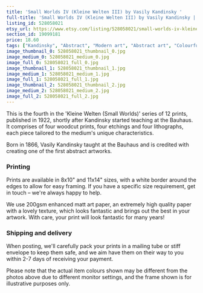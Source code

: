 ```yaml
---
title: 'Small Worlds IV (Kleine Welten III) by Vasily Kandinsky '
full-title: 'Small Worlds IV (Kleine Welten III) by Vasily Kandinsky | Abstract modern art | Fine art reproduction print | Bauhaus'
listing_id: 528058021
etsy_url: https://www.etsy.com/listing/528058021/small-worlds-iv-kleine-welten-iii-by?utm_source=site&utm_medium=api&utm_campaign=api
section_id: 19099181
price: 18.60
tags: ["Kandinsky", "Abstract", "Modern art", "Abstract art", "Colourful", "Bauhaus", "Art print", "Wall art", "Modernism"]
image_thumbnail_0: 528058021_thumbnail_0.jpg
image_medium_0: 528058021_medium_0.jpg
image_full_0: 528058021_full_0.jpg
image_thumbnail_1: 528058021_thumbnail_1.jpg
image_medium_1: 528058021_medium_1.jpg
image_full_1: 528058021_full_1.jpg
image_thumbnail_2: 528058021_thumbnail_2.jpg
image_medium_2: 528058021_medium_2.jpg
image_full_2: 528058021_full_2.jpg
---
```

This is the fourth in the &#39;Kleine Welten (Small Worlds)&#39; series of 12 prints, published in 1922, shortly after Kandinsky started teaching at the Bauhaus. It comprises of four woodcut prints, four etchings and four lithographs, each piece tailored to the medium&#39;s unique characteristics.

Born in 1866, Vasily Kandinsky taught at the Bauhaus and is credited with creating one of the first abstract artworks.

### Printing

Prints are available in 8x10&quot; and 11x14&quot; sizes, with a white border around the edges to allow for easy framing. If you have a specific size requirement, get in touch – we&#39;re always happy to help.

We use 200gsm enhanced matt art paper, an extremely high quality paper with a lovely texture, which looks fantastic and brings out the best in your artwork. With care, your print will look fantastic for many years!

### Shipping and delivery

When posting, we&#39;ll carefully pack your prints in a mailing tube or stiff envelope to keep them safe, and we aim have them on their way to you within 2-7 days of receiving your payment.

Please note that the actual item colours shown may be different from the photos above due to different monitor settings, and the frame shown is for illustrative purposes only.

